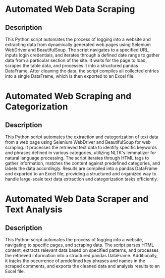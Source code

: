 # Automated Web Data Scraping
<h2>Description</h2>
This Python script automates the process of logging into a website and extracting data from dynamically generated web pages using Selenium WebDriver and BeautifulSoup. The script navigates to a specified URL, inputs login credentials, and iterates through a defined date range to gather data from a particular section of the site. It waits for the page to load, scrapes the table data, and processes it into a structured pandas DataFrame. After cleaning the data, the script compiles all collected entries into a single DataFrame, which is then exported to an Excel file.

# Automated Web Scraping and Categorization
<h2>Description</h2>
This Python script automates the extraction and categorization of text data from a web page using Selenium WebDriver and BeautifulSoup for web scraping. It processes the retrieved text data to identify specific keywords and phrases defined in various categories, utilizing NLTK's lemmatizer for natural language processing. The script iterates through HTML tags to gather information, matches the content against predefined categories, and labels the data accordingly. Results are compiled into a pandas DataFrame and exported to an Excel file, providing a structured and organized way to handle large-scale text data extraction and categorization tasks efficiently.

# Automated Web Data Scraper and Text Analysis
<h2>Description</h2>
This Python script automates the process of logging into a website, navigating to specific pages, and scraping data. The script parses HTML content, extracts relevant data based on specified patterns, and processes the retrieved information into a structured pandas DataFrame. Additionally, it tracks the occurrence of predefined key phrases and names in the scraped comments, and exports the cleaned data and analysis results to an Excel file.
